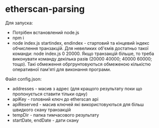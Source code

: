 # etherscan-parsing

Для запуска:
- Потрібен встановлений node.js
- npm i
- node index.js <startindex> <endindex>
  startindex, endindex - стартовий та кінцевий індекс обчислення транзакцій. Для невеликих об'ємів достатньо такої команди: node index.js 0 20000. Якщо транзакцій більше, то треба виконувати команду декілька разів (20000 40000; 40000 60000; тощо). Такі обмеження обргрунтовуються обмеженою кількістю оперативної пам'яті для виконання програми.

Файл config.json:
- addresses - масив з адрес (для кращого результату поки що пропонується ставити тільки одну)
- apiKey - головний ключ до etherscan api
- apiReserved - масив ключей які використовуються для більш швидкого скану транзакцій
- tempDir - папка тимчасового результату
- startDate, endDate - дати скану
